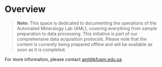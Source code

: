 
# Overview

> **Note:** This space is dedicated to documenting the operations of the Automated Mineralogy Lab (AML), covering everything from sample preparation to data processing. This initiative is part of our comprehensive data acquisition protocols. Please note that the content is currently being prepared offline and will be available as soon as it is completed.

For more information, please contact [aml@kfupm.edu.sa](mailto:aml@kfupm.edu.sa).

<div id="chatbot-container"></div>

<script>
    window.chtlConfig = { chatbotId: "9578957467" };
</script>
<script async data-id="9578957467" id="chtl-script" type="text/javascript" src="https://chatling.ai/js/embed.js"></script>



